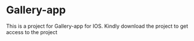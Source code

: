 # Gallery-app
This is a project for Gallery-app for IOS. Kindly download the project to get access to the project
